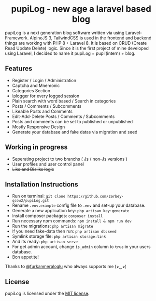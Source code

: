 <h1 align="center"><strong>pupiLog - new age a laravel based blog</strong></h1>

pupiLog is a next generation blog software written via using Laravel-Framework. AlpineJS 3, TailwindCSS is used in the frontend and backend things are working with PHP 8 + Laravel 8. It is based on CRUD (Create Read Update Delete) logic. Since it is the first project of mine developed using Laravel, I decided to name it pupiLog = pupil(intern) + blog. 

## Features

- Register / Login / Administration
- Captcha and Mnemonic
- Categories Section
- Iplogger for every logged session
- Plain search with word based / Search in categories 
- Posts / Comments / Subcomments
- Likeable Posts and Comments
- Edit-Add-Delete Posts / Comments / Subcomments
- Posts and comments can be set to published or unpublished 
- Mostly Responsive Design
- Generate your database and fake datas via migration and seed

## Working in progress

- Seperating project to two branchs ( Js / non-Js versions )
- User profiles and user control panel
- ~~Like and Dislike logic~~

## Installation Instructions

- Run on terminal: `git clone https://github.com/zorbey-qcow2/pupiLog.git`
- Rename `.env.example` config file to `.env` and set-up your database.
- Generate a new application key: `php artisan key:generate`
- Install composer packages:  `composer install`
- Run necessary npm commands: `npm install & npm run dev`
- Run the migrations: `php artisan migrate`
- If you need fake-data then run: `php artisan db:seed`
- Symlink storage file: `php artisan storage:link`
- And its ready: `php artisan serve`
- For get admin account, change `is_admin` column to `true` in your users database.
- Bon appetite!

Thanks to <a href="https://github.com/furkanmeraloglu" target="_blank">@furkanmeraloglu</a> who always supports me (◕‿◕)

## License

pupiLog is licensed under the [MIT license](https://opensource.org/licenses/MIT).
